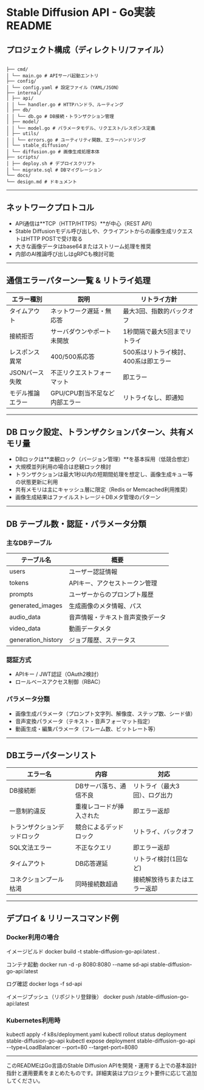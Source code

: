 # Stable Diffusion API - Go実装 README

## プロジェクト構成（ディレクトリ/ファイル）

```

├── cmd/
│ └── main.go # APIサーバ起動エントリ
├── config/
│ └── config.yaml # 設定ファイル（YAML/JSON）
├── internal/
│ ├── api/
│ │ └── handler.go # HTTPハンドラ、ルーティング
│ ├── db/
│ │ └── db.go # DB接続・トランザクション管理
│ ├── model/
│ │ └── model.go # パラメータモデル、リクエスト/レスポンス定義
│ ├── utils/
│ │ └── errors.go # ユーティリティ関数、エラーハンドリング
│ └── stable_diffusion/
│ └── diffusion.go # 画像生成処理本体
├── scripts/
│ ├── deploy.sh # デプロイスクリプト
│ └── migrate.sql # DBマイグレーション
└── docs/
└── design.md # ドキュメント

```

---

## ネットワークプロトコル

- API通信は**TCP（HTTP/HTTPS）**が中心（REST API）
- Stable Diffusionモデル呼び出しや、クライアントからの画像生成リクエストはHTTP POSTで受け取る
- 大きな画像データはbase64またはストリーム処理を推奨
- 内部のAI推論呼び出しはgRPCも検討可能

---

## 通信エラーパターン一覧 & リトライ処理

| エラー種別         | 説明                          | リトライ方針                 |
|--------------------|-------------------------------|------------------------------|
| タイムアウト       | ネットワーク遅延・無応答      | 最大3回、指数的バックオフ    |
| 接続拒否           | サーバダウンやポート未開放    | 1秒間隔で最大5回までリトライ |
| レスポンス異常     | 400/500系応答                 | 500系はリトライ検討、400系は即エラー |
| JSONパース失敗     | 不正リクエストフォーマット     | 即エラー                    |
| モデル推論エラー   | GPU/CPU割当不足など内部エラー | リトライなし、即通知         |

---

## DB ロック設定、トランザクションパターン、共有メモリ量

- DBロックは**楽観ロック（バージョン管理）**を基本採用（低競合想定）
- 大規模並列利用の場合は悲観ロック検討
- トランザクションは最大1秒以内の短期間処理を想定し、画像生成キュー等の状態更新に利用
- 共有メモリは主にキャッシュ層に限定（Redis or Memcached利用推奨）
- 画像生成結果はファイルストレージ＋DBメタ管理のパターン

---

## DB テーブル数・認証・パラメータ分類

### 主なDBテーブル

| テーブル名         | 概要                            |
|--------------------|---------------------------------|
| users              | ユーザー認証情報                |
| tokens             | APIキー、アクセストークン管理    |
| prompts            | ユーザーからのプロンプト履歴    |
| generated_images   | 生成画像のメタ情報、パス        |
| audio_data         | 音声情報・テキスト音声変換データ|
| video_data         | 動画データメタ                  |
| generation_history | ジョブ履歴、ステータス          |

### 認証方式
- APIキー / JWT認証（OAuth2検討）
- ロールベースアクセス制御（RBAC）

### パラメータ分類
- 画像生成パラメータ（プロンプト文字列、解像度、ステップ数、シード値）
- 音声変換パラメータ（テキスト・音声フォーマット指定）
- 動画生成・編集パラメータ（フレーム数、ビットレート等）

---

## DBエラーパターンリスト

| エラー名                | 内容                               | 対応                         |
|-------------------------|----------------------------------|------------------------------|
| DB接続断                 | DBサーバ落ち、通信不良             | リトライ（最大3回）、ログ出力|
| 一意制約違反             | 重複レコードが挿入された           | 即エラー返却                 |
| トランザクションデッドロック | 競合によるデッドロック             | リトライ、バックオフ         |
| SQL文法エラー            | 不正なクエリ                      | 即エラー返却                 |
| タイムアウト             | DB応答遅延                       | リトライ検討(1回など)        |
| コネクションプール枯渇   | 同時接続数超過                   | 接続解放待ちまたはエラー返却  |

---

## デプロイ & リリースコマンド例

### Docker利用の場合

イメージビルド
docker build -t stable-diffusion-go-api:latest .

コンテナ起動
docker run -d -p 8080:8080 --name sd-api stable-diffusion-go-api:latest

ログ確認
docker logs -f sd-api

イメージプッシュ（リポジトリ登録後）
docker push <your-repo>/stable-diffusion-go-api:latest


### Kubernetes利用時

kubectl apply -f k8s/deployment.yaml
kubectl rollout status deployment stable-diffusion-go-api
kubectl expose deployment stable-diffusion-go-api --type=LoadBalancer --port=80 --target-port=8080


---

このREADMEはGo言語のStable Diffusion APIを開発・運用する上での基本設計指針と運用要素をまとめたものです。詳細実装はプロジェクト要件に応じて追加してください。
